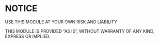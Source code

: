 # NOTICE


USE THIS MODULE AT YOUR OWN RISK AND LIABILITY

THIS MODULE IS PROVIDED “AS IS”, WITHOUT WARRANTY OF ANY KIND, EXPRESS OR IMPLIED.
